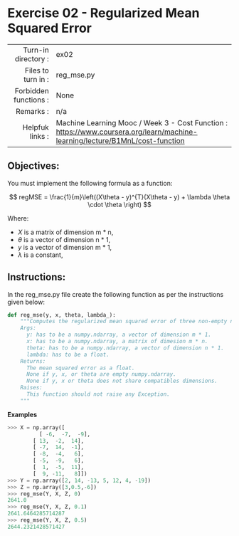 # Exercise 02 - Regularized Mean Squared Error

|                         |                    |
| -----------------------:| ------------------ |
|   Turn-in directory :   |  ex02              |
|   Files to turn in :    |  reg_mse.py        |
|   Forbidden functions : |  None              |
|   Remarks :             |  n/a               |
|   Helpfuk links :       |  Machine Learning Mooc / Week 3 - Cost Function : https://www.coursera.org/learn/machine-learning/lecture/B1MnL/cost-function| 

## Objectives:
You must implement the following formula as a function:  

$$
regMSE = \frac{1}{m}\left((X\theta - y)^{T}(X\theta - y) + \lambda \theta \cdot \theta \right)
$$

Where:  
- $X$ is a matrix of dimension m * n,
- $\theta$ is a vector of dimension n * 1,
- $y$ is a vector of dimension m * 1,
- $\lambda$ is a constant,

## Instructions:
In the reg_mse.py file create the following function as per the instructions given below:
```python
def reg_mse(y, x, theta, lambda_):
    """Computes the regularized mean squared error of three non-empty numpy.ndarray, without any for-loop. The three arrays must have compatible dimensions.
    Args:
      y: has to be a numpy.ndarray, a vector of dimension m * 1.
      x: has to be a numpy.ndarray, a matrix of dimesion m * n.
      theta: has to be a numpy.ndarray, a vector of dimension n * 1.
      lambda: has to be a float.
    Returns:
      The mean squared error as a float.
      None if y, x, or theta are empty numpy.ndarray.
      None if y, x or theta does not share compatibles dimensions.
    Raises:
      This function should not raise any Exception.
    """
```

**Examples**
```python
>>> X = np.array([
	      [ -6,  -7,  -9],
        [ 13,  -2,  14],
        [ -7,  14,  -1],
        [ -8,  -4,   6],
        [ -5,  -9,   6],
        [  1,  -5,  11],
        [  9, -11,   8]])
>>> Y = np.array([2, 14, -13, 5, 12, 4, -19])
>>> Z = np.array([3,0.5,-6])
>>> reg_mse(Y, X, Z, 0)
2641.0
>>> reg_mse(Y, X, Z, 0.1)
2641.6464285714287
>>> reg_mse(Y, X, Z, 0.5)
2644.2321428571427
```
